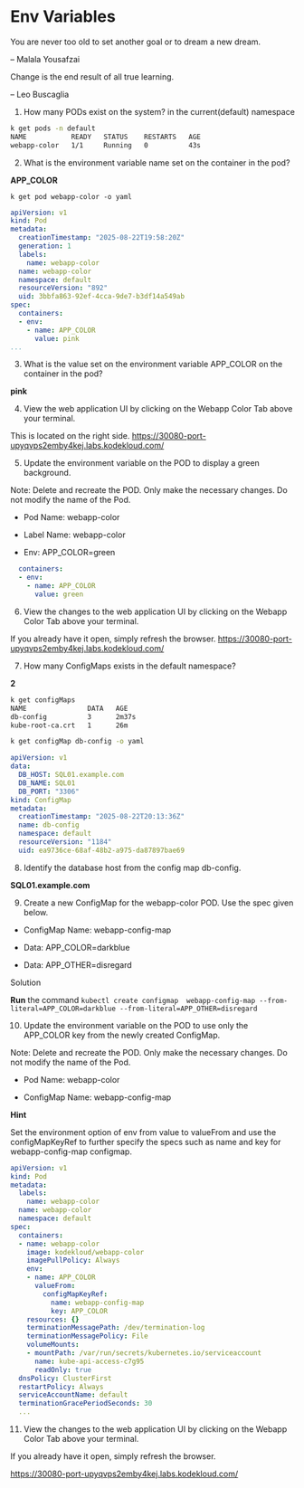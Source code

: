 # Env Variables

You are never too old to set another goal or to dream a new dream.

– Malala Yousafzai

Change is the end result of all true learning.

– Leo Buscaglia


01. How many PODs exist on the system? 
in the current(default) namespace

```bash
k get pods -n default
NAME           READY   STATUS    RESTARTS   AGE
webapp-color   1/1     Running   0          43s
```

2. What is the environment variable name set on the container in the pod?

**APP_COLOR**

``` k get pod webapp-color -o yaml ```

```yaml
apiVersion: v1
kind: Pod
metadata:
  creationTimestamp: "2025-08-22T19:58:20Z"
  generation: 1
  labels:
    name: webapp-color
  name: webapp-color
  namespace: default
  resourceVersion: "892"
  uid: 3bbfa863-92ef-4cca-9de7-b3df14a549ab
spec:
  containers:
  - env:
    - name: APP_COLOR
      value: pink
...
```
3. What is the value set on the environment variable APP_COLOR on the container in the pod?

**pink**

4. View the web application UI by clicking on the Webapp Color Tab above your terminal.

This is located on the right side.
https://30080-port-upyqvps2emby4kej.labs.kodekloud.com/

5. Update the environment variable on the POD to display a green background.

Note: Delete and recreate the POD. Only make the necessary changes. Do not modify the name of the Pod.

- Pod Name: webapp-color

- Label Name: webapp-color

- Env: APP_COLOR=green

```yaml
  containers:
  - env:
    - name: APP_COLOR
      value: green
```

6. View the changes to the web application UI by clicking on the Webapp Color Tab above your terminal.

If you already have it open, simply refresh the browser.
https://30080-port-upyqvps2emby4kej.labs.kodekloud.com/

7. How many ConfigMaps exists in the default namespace?

**2**

```bash
k get configMaps
NAME               DATA   AGE
db-config          3      2m37s
kube-root-ca.crt   1      26m
```


```bash
k get configMap db-config -o yaml
```

```yaml
apiVersion: v1
data:
  DB_HOST: SQL01.example.com
  DB_NAME: SQL01
  DB_PORT: "3306"
kind: ConfigMap
metadata:
  creationTimestamp: "2025-08-22T20:13:36Z"
  name: db-config
  namespace: default
  resourceVersion: "1184"
  uid: ea9736ce-68af-48b2-a975-da87897bae69
```

8. Identify the database host from the config map db-config.

**SQL01.example.com**

9. Create a new ConfigMap for the webapp-color POD. Use the spec given below.

- ConfigMap Name: webapp-config-map

- Data: APP_COLOR=darkblue

- Data: APP_OTHER=disregard

Solution

**Run** the command ``` kubectl create configmap  webapp-config-map --from-literal=APP_COLOR=darkblue --from-literal=APP_OTHER=disregard ```

10. Update the environment variable on the POD to use only the APP_COLOR key from the newly created ConfigMap.

Note: Delete and recreate the POD. Only make the necessary changes. Do not modify the name of the Pod.

- Pod Name: webapp-color

- ConfigMap Name: webapp-config-map

**Hint**

Set the environment option of env from value to valueFrom and use the configMapKeyRef to further specify the specs such as name and key for webapp-config-map configmap.

```yaml
apiVersion: v1
kind: Pod
metadata:
  labels:
    name: webapp-color
  name: webapp-color
  namespace: default
spec:
  containers:
  - name: webapp-color
    image: kodekloud/webapp-color
    imagePullPolicy: Always
    env:
    - name: APP_COLOR
      valueFrom:
        configMapKeyRef:
          name: webapp-config-map
          key: APP_COLOR
    resources: {}
    terminationMessagePath: /dev/termination-log
    terminationMessagePolicy: File
    volumeMounts:
    - mountPath: /var/run/secrets/kubernetes.io/serviceaccount
      name: kube-api-access-c7g95
      readOnly: true
  dnsPolicy: ClusterFirst
  restartPolicy: Always
  serviceAccountName: default
  terminationGracePeriodSeconds: 30 
  ...
```

11. View the changes to the web application UI by clicking on the Webapp Color Tab above your terminal.

If you already have it open, simply refresh the browser.

https://30080-port-upyqvps2emby4kej.labs.kodekloud.com/









